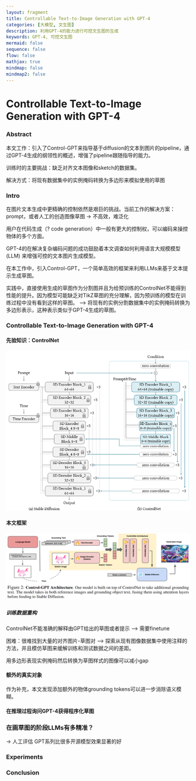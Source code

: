 ```yaml
---
layout: fragment
title: Controllable Text-to-Image Generation with GPT-4
categories: [大模型, 文生图]
description: 利用GPT-4的能力进行可控文生图的生成
keywords: GPT-4, 可控文生图
mermaid: false
sequence: false
flow: false
mathjax: true
mindmap: false
mindmap2: false
---
```

# Controllable Text-to-Image Generation with GPT-4

### Abstract

本文工作：引入了Control-GPT来指导基于diffusion的文本到图片的pipeline，通过GPT-4生成的纲领性的概述，增强了pipeline跟随指导的能力。

训练时的主要挑战：缺乏对齐文本图像和sketch的数据集。

解决方式：将现有数据集中的实例掩码转换为多边形来模拟使用的草图

### Intro

在图片文本生成中更精确的控制依然是艰巨的挑战。当前工作的解决方案：prompt，或者人工的创造图像草图 -> 不高效，难泛化

用户在代码生成（? code generation）中一般有更大的控制权，可以编码来操控物体的多个方面。

GPT-4的在解决复杂编码问题的成功鼓励着本文调查如何利用语言大规模模型(LLM) 来增强可控的文本图片生成模型。

在本工作中，引入Control-GPT，一个简单高效的框架来利用LLMs来基于文本提示生成草图。

实践中，直接使用生成的草图作为分割图并且为给预训练的ControlNet不能得到性能的提升。因为模型可能缺乏对TikZ草图的充分理解，因为预训练的模型在训练过程中没有看到这样的草图。 -->  将现有的实例分割数据集中的实例掩码转换为多边形表示，这种表示类似于GPT-4生成的草图。

### Controllable Text-to-Image Generation with GPT-4

#### 先验知识：ControlNet

![image-20230605103959516](images/assets/image-20230605103959516.png)

#### 本文框架

![image-20230605103942969](images/assets/image-20230605103942969.png)

##### 训练数据重构

ControlNet不能准确的解释由GPT给出的草图或者提示 --> 需要finetune

困难：很难找到大量的对齐图片-草图对 --> 探索从现有图像数据集中使用注释的方法，并且模仿草图来缓解训练和测试数据之间的差距。

用多边形表现实例掩码然后转换为草图样式的图像可以减小gap

#### 额外的真实对象

作为补充，本文发现添加额外的物体grounding tokens可以进一步消除语义模糊。

#### 在推理过程询问GPT-4获得程序化草图

### 在画草图的阶段LLMs有多精准？

-> 人工评估 GPT系列比很多开源模型效果显著的好

### Experiments

### Conclusion
